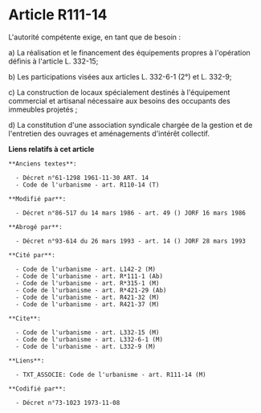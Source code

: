 # Article R111-14

L'autorité compétente exige, en tant que de besoin :

a) La réalisation et le financement des équipements propres à l'opération définis à l'article L. 332-15;

b) Les participations visées aux articles L. 332-6-1 (2°) et L. 332-9;

c) La construction de locaux spécialement destinés à l'équipement commercial et artisanal nécessaire aux besoins des
occupants des immeubles projetés ;

d) La constitution d'une association syndicale chargée de la gestion et de l'entretien des ouvrages et aménagements d'intérêt
collectif.

**Liens relatifs à cet article**

	**Anciens textes**:

	  - Décret n°61-1298 1961-11-30 ART. 14
	  - Code de l'urbanisme - art. R110-14 (T)

	**Modifié par**:

	  - Décret n°86-517 du 14 mars 1986 - art. 49 () JORF 16 mars 1986

	**Abrogé par**:

	  - Décret n°93-614 du 26 mars 1993 - art. 14 () JORF 28 mars 1993

	**Cité par**:

	  - Code de l'urbanisme - art. L142-2 (M)
	  - Code de l'urbanisme - art. R*111-1 (Ab)
	  - Code de l'urbanisme - art. R*315-1 (M)
	  - Code de l'urbanisme - art. R*421-29 (Ab)
	  - Code de l'urbanisme - art. R421-32 (M)
	  - Code de l'urbanisme - art. R421-37 (M)

	**Cite**:

	  - Code de l'urbanisme - art. L332-15 (M)
	  - Code de l'urbanisme - art. L332-6-1 (M)
	  - Code de l'urbanisme - art. L332-9 (M)

	**Liens**:

	  - TXT_ASSOCIE: Code de l'urbanisme - art. R111-14 (M)

	**Codifié par**:

	  - Décret n°73-1023 1973-11-08
